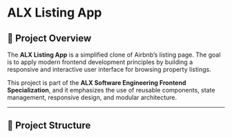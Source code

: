 # ALX Listing App

## 📌 Project Overview

The **ALX Listing App** is a simplified clone of Airbnb’s listing page. The goal is to apply modern frontend development principles by building a responsive and interactive user interface for browsing property listings.

This project is part of the **ALX Software Engineering Frontend Specialization**, and it emphasizes the use of reusable components, state management, responsive design, and modular architecture.

---

## 🧱 Project Structure

